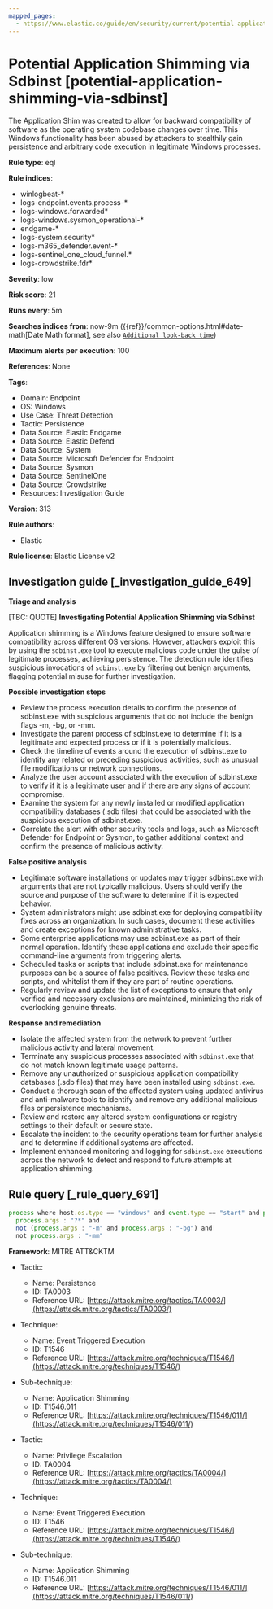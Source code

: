 ```yaml
---
mapped_pages:
  - https://www.elastic.co/guide/en/security/current/potential-application-shimming-via-sdbinst.html
---
```


# Potential Application Shimming via Sdbinst [potential-application-shimming-via-sdbinst]

The Application Shim was created to allow for backward compatibility of software as the operating system codebase changes over time. This Windows functionality has been abused by attackers to stealthily gain persistence and arbitrary code execution in legitimate Windows processes.

**Rule type**: eql

**Rule indices**:

* winlogbeat-*
* logs-endpoint.events.process-*
* logs-windows.forwarded*
* logs-windows.sysmon_operational-*
* endgame-*
* logs-system.security*
* logs-m365_defender.event-*
* logs-sentinel_one_cloud_funnel.*
* logs-crowdstrike.fdr*

**Severity**: low

**Risk score**: 21

**Runs every**: 5m

**Searches indices from**: now-9m ({{ref}}/common-options.html#date-math[Date Math format], see also [`Additional look-back time`](docs-content://solutions/security/detect-and-alert/create-detection-rule.md#rule-schedule))

**Maximum alerts per execution**: 100

**References**: None

**Tags**:

* Domain: Endpoint
* OS: Windows
* Use Case: Threat Detection
* Tactic: Persistence
* Data Source: Elastic Endgame
* Data Source: Elastic Defend
* Data Source: System
* Data Source: Microsoft Defender for Endpoint
* Data Source: Sysmon
* Data Source: SentinelOne
* Data Source: Crowdstrike
* Resources: Investigation Guide

**Version**: 313

**Rule authors**:

* Elastic

**Rule license**: Elastic License v2

## Investigation guide [_investigation_guide_649]

**Triage and analysis**

[TBC: QUOTE]
**Investigating Potential Application Shimming via Sdbinst**

Application shimming is a Windows feature designed to ensure software compatibility across different OS versions. However, attackers exploit this by using the `sdbinst.exe` tool to execute malicious code under the guise of legitimate processes, achieving persistence. The detection rule identifies suspicious invocations of `sdbinst.exe` by filtering out benign arguments, flagging potential misuse for further investigation.

**Possible investigation steps**

* Review the process execution details to confirm the presence of sdbinst.exe with suspicious arguments that do not include the benign flags -m, -bg, or -mm.
* Investigate the parent process of sdbinst.exe to determine if it is a legitimate and expected process or if it is potentially malicious.
* Check the timeline of events around the execution of sdbinst.exe to identify any related or preceding suspicious activities, such as unusual file modifications or network connections.
* Analyze the user account associated with the execution of sdbinst.exe to verify if it is a legitimate user and if there are any signs of account compromise.
* Examine the system for any newly installed or modified application compatibility databases (.sdb files) that could be associated with the suspicious execution of sdbinst.exe.
* Correlate the alert with other security tools and logs, such as Microsoft Defender for Endpoint or Sysmon, to gather additional context and confirm the presence of malicious activity.

**False positive analysis**

* Legitimate software installations or updates may trigger sdbinst.exe with arguments that are not typically malicious. Users should verify the source and purpose of the software to determine if it is expected behavior.
* System administrators might use sdbinst.exe for deploying compatibility fixes across an organization. In such cases, document these activities and create exceptions for known administrative tasks.
* Some enterprise applications may use sdbinst.exe as part of their normal operation. Identify these applications and exclude their specific command-line arguments from triggering alerts.
* Scheduled tasks or scripts that include sdbinst.exe for maintenance purposes can be a source of false positives. Review these tasks and scripts, and whitelist them if they are part of routine operations.
* Regularly review and update the list of exceptions to ensure that only verified and necessary exclusions are maintained, minimizing the risk of overlooking genuine threats.

**Response and remediation**

* Isolate the affected system from the network to prevent further malicious activity and lateral movement.
* Terminate any suspicious processes associated with `sdbinst.exe` that do not match known legitimate usage patterns.
* Remove any unauthorized or suspicious application compatibility databases (.sdb files) that may have been installed using `sdbinst.exe`.
* Conduct a thorough scan of the affected system using updated antivirus and anti-malware tools to identify and remove any additional malicious files or persistence mechanisms.
* Review and restore any altered system configurations or registry settings to their default or secure state.
* Escalate the incident to the security operations team for further analysis and to determine if additional systems are affected.
* Implement enhanced monitoring and logging for `sdbinst.exe` executions across the network to detect and respond to future attempts at application shimming.


## Rule query [_rule_query_691]

```js
process where host.os.type == "windows" and event.type == "start" and process.name : "sdbinst.exe" and
  process.args : "?*" and
  not (process.args : "-m" and process.args : "-bg") and
  not process.args : "-mm"
```

**Framework**: MITRE ATT&CKTM

* Tactic:

    * Name: Persistence
    * ID: TA0003
    * Reference URL: [https://attack.mitre.org/tactics/TA0003/](https://attack.mitre.org/tactics/TA0003/)

* Technique:

    * Name: Event Triggered Execution
    * ID: T1546
    * Reference URL: [https://attack.mitre.org/techniques/T1546/](https://attack.mitre.org/techniques/T1546/)

* Sub-technique:

    * Name: Application Shimming
    * ID: T1546.011
    * Reference URL: [https://attack.mitre.org/techniques/T1546/011/](https://attack.mitre.org/techniques/T1546/011/)

* Tactic:

    * Name: Privilege Escalation
    * ID: TA0004
    * Reference URL: [https://attack.mitre.org/tactics/TA0004/](https://attack.mitre.org/tactics/TA0004/)

* Technique:

    * Name: Event Triggered Execution
    * ID: T1546
    * Reference URL: [https://attack.mitre.org/techniques/T1546/](https://attack.mitre.org/techniques/T1546/)

* Sub-technique:

    * Name: Application Shimming
    * ID: T1546.011
    * Reference URL: [https://attack.mitre.org/techniques/T1546/011/](https://attack.mitre.org/techniques/T1546/011/)



